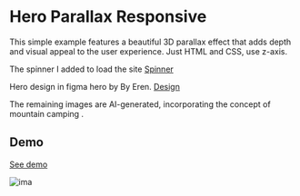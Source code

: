 # Hero Parallax Responsive 
This simple example features a beautiful 3D parallax effect that adds depth and visual appeal to the user experience. Just HTML and CSS, use  z-axis.


The spinner I added to load the site [Spinner](https://tobiasahlin.com/spinkit/)

Hero design in figma hero by By Eren. [Design](https://www.figma.com/community/file/990300185597087683)

The remaining images are AI-generated, incorporating the concept of mountain camping .


## Demo

[See demo](https://pameschurrer.es/scroll)

![ima](https://pameschurrer.es/scroll/sitio.png)
